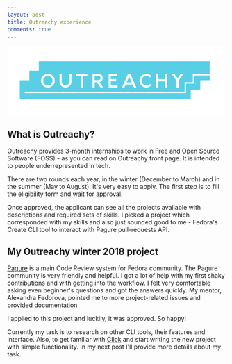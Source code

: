 ```yaml
---
layout: post
title: Outreachy experience
comments: true
---
```


![Outreachy logo](https://raw.githubusercontent.com/LenkaSeg/lenkaseg.github.io/master/images/outreachy-logo.png)

## What is Outreachy?

[Outreachy](https://www.outreachy.org/) provides 3-month internships to work in Free and 
Open Source Software (FOSS) - as you can read on Outreachy front page. It is intended to
people underrepresented in tech.

There are two rounds each year, in the winter (December to March) and in the summer (May to August). It's very easy to apply. 
The first step is to fill the eligibility form and wait for approval.

Once approved, the applicant can see all the projects available with descriptions and 
required sets of skills. I picked a project which corresponded with my skills and also 
just sounded good to me - Fedora's Create CLI tool to interact with Pagure pull-requests 
API.

## My Outreachy winter 2018 project

[Pagure](https://pagure.io/pagure) is a main Code Review system for Fedora community.
The Pagure community is very friendly and helpful. I got a lot of help with my first 
shaky contributions and with getting into the workflow. I felt very comfortable asking 
even beginner's questions and got the answers quickly. My mentor, Alexandra Fedorova, pointed 
me to more project-related issues and provided documentation.

I applied to this project and luckily, it was approved. So happy!

Currently my task is to research on other CLI tools, their features and interface. 
Also, to get familiar with [Click](https://pocoo-click.readthedocs.io/en/latest/) and 
start writing the new project with simple functionality. In my next post I'll provide 
more details about my task.

